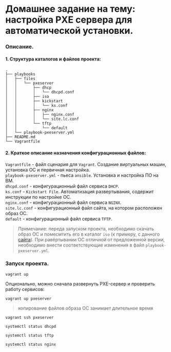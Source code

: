 # Домашнее задание на тему: настройка PXE сервера для автоматической установки.
### Описание.

#### 1. Структура каталогов и файлов проекта:
```
.
├── playbooks
│   ├── files
│   │   └── pxeserver
│   │       ├── dhcp
│   │       │   └── dhcpd.conf
│   │       ├── iso
│   │       ├── kickstart
│   │       │   └── ks.conf
│   │       ├── nginx
│   │       │   ├── nginx.conf
│   │       │   └── site.lc.conf
│   │       └── tftp
│   │           └── default
│   └── playbook-pxeserver.yml
├── README.md
└── Vagrantfile
```
#### 2. Краткое описание назначения конфигурационных файлов:
`Vagrantfile` - файл сценария для `Vagrant`. Создание виртуальных машин, установка ОС и первичная настройка. <br/>
`playbook-pxeserver.yml` - пьеса `ansible`. Установка и настройка ПО на ВМ. <br/>
`dhcpd.conf` - конфигурационный файл сервиса `DHCP`. <br/>
`ks.conf` - `Kickstart File`. Автоматизация развертывания, содержит инструкции по настройке ОС. <br/>
`nginx.conf` - конфигурационный файл сервиса `NGINX`. <br/>
`site.lc.conf` - конфигурационный файл сайта, на котором расположен образ ОС. <br/>
`default` - конфигурационный файл сервиса `TFTP`. <br/>

> Примечание: переда запуском проекта, необходимо скачать образ ОС и помесмтить его в каталог `iso` (к примеру, с данного [сайта](https://download.fosc.space/seeding/CentOS-8.4.2105-x86_64-dvd1/CentOS-8.4.2105-x86_64-dvd1.iso)). При равёртывании ОС отличной от предложенной версии, необходимо внести соответствующие изменения в файл `playbook-pxeserver.yml`.

### Запуск проекта.

```
vagrant up
```
Опционально, можно сначала развернуть PXE-сервер и проверить работу сервисов:
```
vagrant up pxeserver
```
> копирование файлов образа ОС занимает длительное время
```
vagrant ssh pxeserver
```
```
systemctl status dhcpd
```
```
systemctl status tftp
```
```
systemctl status nginx
```
